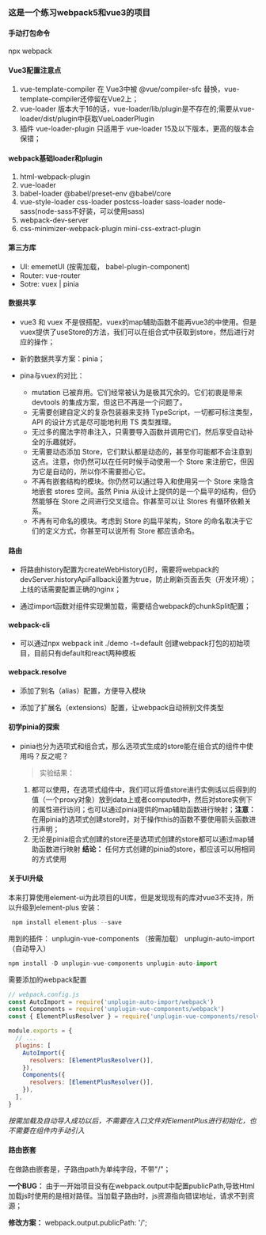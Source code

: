 ### 这是一个练习webpack5和vue3的项目

#### 手动打包命令
npx webpack

#### Vue3配置注意点
1. vue-template-compiler 在 Vue3中被 @vue/compiler-sfc 替换，vue-template-compiler还停留在Vue2上；
2. vue-loader 版本大于16的话，vue-loader/lib/plugin是不存在的;需要从vue-loader/dist/plugin中获取VueLoaderPlugin
3. 插件 vue-loader-plugin 只适用于 vue-loader 15及以下版本，更高的版本会保错；

#### webpack基础loader和plugin
1. html-webpack-plugin
2. vue-loader
3. babel-loader @babel/preset-env @babel/core
4. vue-style-loader css-loader postcss-loader sass-loader node-sass(node-sass不好装，可以使用sass)
5. webpack-dev-server
6. css-minimizer-webpack-plugin mini-css-extract-plugin

#### 第三方库
+ UI: ememetUI (按需加载， babel-plugin-component)
+ Router: vue-router
+ Sotre: vuex | pinia

#### 数据共享
+ vue3 和 vuex 不是很搭配，vuex的map辅助函数不能再vue3的<script setup></script>中使用。但是vuex提供了useStore的方法，我们可以在组合式中获取到store，然后进行对应的操作；

+ 新的数据共享方案：pinia；

+ pina与vuex的对比：
  * mutation 已被弃用。它们经常被认为是极其冗余的。它们初衷是带来 devtools 的集成方案，但这已不再是一个问题了。
  * 无需要创建自定义的复杂包装器来支持 TypeScript，一切都可标注类型，API 的设计方式是尽可能地利用 TS 类型推理。
  * 无过多的魔法字符串注入，只需要导入函数并调用它们，然后享受自动补全的乐趣就好。
  * 无需要动态添加 Store，它们默认都是动态的，甚至你可能都不会注意到这点。注意，你仍然可以在任何时候手动使用一个 Store 来注册它，但因为它是自动的，所以你不需要担心它。
  * 不再有嵌套结构的模块。你仍然可以通过导入和使用另一个 Store 来隐含地嵌套 stores 空间。虽然 Pinia 从设计上提供的是一个扁平的结构，但仍然能够在 Store 之间进行交叉组合。你甚至可以让 Stores 有循环依赖关系。
  * 不再有可命名的模块。考虑到 Store 的扁平架构，Store 的命名取决于它们的定义方式，你甚至可以说所有 Store 都应该命名。

#### 路由
+ 将路由history配置为createWebHistory()时，需要将webpack的devServer.historyApiFallback设置为true，防止刷新页面丢失（开发环境）；上线的话需要配置正确的nginx；

+ 通过import函数对组件实现懒加载，需要结合webpack的chunkSplit配置；


#### webpack-cli
+ 可以通过npx webpack init ./demo -t=default 创建webpack打包的初始项目，目前只有default和react两种模板


#### webpack.resolve
+ 添加了别名（alias）配置，方便导入模块

+ 添加了扩展名（extensions）配置，让webpack自动辨别文件类型

#### 初学pinia的探索
+ pinia也分为选项式和组合式，那么选项式生成的store能在组合式的组件中使用吗？反之呢？
  >实验结果：
  1. 都可以使用，在选项式组件中，我们可以将值store进行实例话以后得到的值（一个proxy对象）放到data上或者computed中，然后对store实例下的属性进行访问；也可以通过pinia提供的map辅助函数进行映射；**注意：** 在用pinia的选项式创建store时，对于操作this的函数不要使用箭头函数进行声明；
  2. 无论是pinia组合式创建的store还是选项式创建的store都可以通过map辅助函数进行映射 **结论：** 任何方式创建的pinia的store，都应该可以用相同的方式使用

#### 关于UI升级
本来打算使用element-ui为此项目的UI库，但是发现现有的库对vue3不支持，所以升级到element-plus
安装：
```js
 npm install element-plus --save
```
用到的插件：
unplugin-vue-components （按需加载）
unplugin-auto-import （自动导入）
```js
npm install -D unplugin-vue-components unplugin-auto-import
```
需要添加的webpack配置
```js
// webpack.config.js
const AutoImport = require('unplugin-auto-import/webpack')
const Components = require('unplugin-vue-components/webpack')
const { ElementPlusResolver } = require('unplugin-vue-components/resolvers')

module.exports = {
  // ...
  plugins: [
    AutoImport({
      resolvers: [ElementPlusResolver()],
    }),
    Components({
      resolvers: [ElementPlusResolver()],
    }),
  ],
}
```
*按需加载及自动导入成功以后，不需要在入口文件对ElementPlus进行初始化，也不需要在组件内手动引入*

#### 路由嵌套
在做路由嵌套是，子路由path为单纯字段，不带"/"；

**一个BUG：** 由于一开始项目没有在webpack.output中配置publicPath,导致Html加载js时使用的是相对路径。当加载子路由时，js资源指向错误地址，请求不到资源；

**修改方案：**  webpack.output.publicPath: '/';